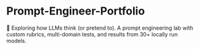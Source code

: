# Prompt-Engineer-Portfolio
🧠 Exploring how LLMs think (or pretend to). A prompt engineering lab with custom rubrics, multi-domain tests, and results from 30+ locally run models.

